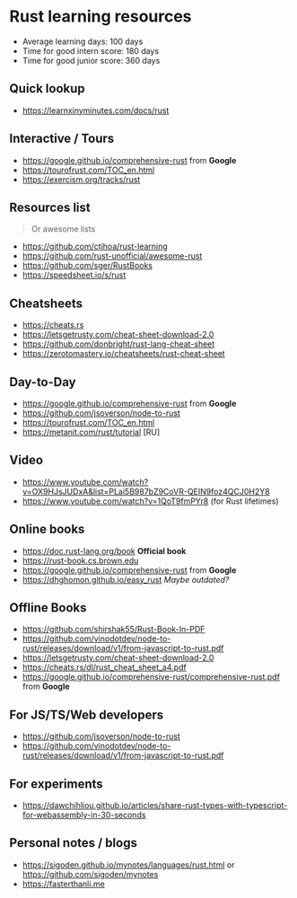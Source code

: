 # Rust learning resources

- Average learning days: 100 days
- Time for good intern score: 180 days
- Time for good junior score: 360 days

## Quick lookup

- <https://learnxinyminutes.com/docs/rust>

## Interactive / Tours

- <https://google.github.io/comprehensive-rust> from **Google**
- <https://tourofrust.com/TOC_en.html>
- <https://exercism.org/tracks/rust>

## Resources list

> Or awesome lists

- <https://github.com/ctjhoa/rust-learning>
- <https://github.com/rust-unofficial/awesome-rust>
- <https://github.com/sger/RustBooks>
- <https://speedsheet.io/s/rust>

## Cheatsheets

- <https://cheats.rs>
- <https://letsgetrusty.com/cheat-sheet-download-2.0>
- <https://github.com/donbright/rust-lang-cheat-sheet>
- <https://zerotomastery.io/cheatsheets/rust-cheat-sheet>

## Day-to-Day

- <https://google.github.io/comprehensive-rust> from **Google**
- <https://github.com/jsoverson/node-to-rust>
- <https://tourofrust.com/TOC_en.html>
- <https://metanit.com/rust/tutorial> \[RU\]

## Video

- <https://www.youtube.com/watch?v=OX9HJsJUDxA&list=PLai5B987bZ9CoVR-QEIN9foz4QCJ0H2Y8>
- <https://www.youtube.com/watch?v=1QoT9fmPYr8> (for Rust lifetimes)

## Online books

- <https://doc.rust-lang.org/book> **Official book**
- <https://rust-book.cs.brown.edu>
- <https://google.github.io/comprehensive-rust> from **Google**
- <https://dhghomon.github.io/easy_rust> *Maybe outdated?*

## Offline Books

- <https://github.com/shirshak55/Rust-Book-In-PDF>
- <https://github.com/vinodotdev/node-to-rust/releases/download/v1/from-javascript-to-rust.pdf>
- <https://letsgetrusty.com/cheat-sheet-download-2.0>
- <https://cheats.rs/dl/rust_cheat_sheet_a4.pdf>
- <https://google.github.io/comprehensive-rust/comprehensive-rust.pdf> from **Google**

## For JS/TS/Web developers

- <https://github.com/jsoverson/node-to-rust>
- <https://github.com/vinodotdev/node-to-rust/releases/download/v1/from-javascript-to-rust.pdf>

## For experiments

- <https://dawchihliou.github.io/articles/share-rust-types-with-typescript-for-webassembly-in-30-seconds>

## Personal notes / blogs

- <https://sigoden.github.io/mynotes/languages/rust.html> or <https://github.com/sigoden/mynotes>
- <https://fasterthanli.me>

